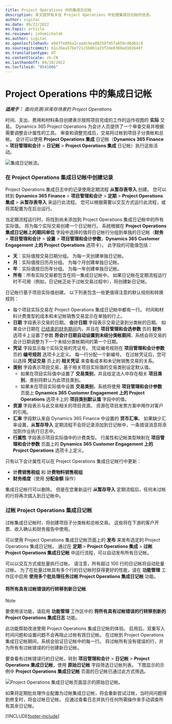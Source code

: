 ```yaml
---
title: Project Operations 中的集成日记帐
description: 本文提供有关在 Project Operations 中处理集成日记帐的信息。
author: sigitac
ms.date: 09/22/2022
ms.topic: article
ms.reviewer: johnmichalak
ms.author: sigitac
ms.openlocfilehash: e947fe895a1caa9c9ea092597957a859cd8d61c9
ms.sourcegitcommit: b1c26ea57be721c5b0b1a33f2de0380ad102648f
ms.translationtype: HT
ms.contentlocale: zh-CN
ms.lasthandoff: 09/20/2022
ms.locfileid: "9541066"
---
```

# <a name="integration-journal-in-project-operations"></a>Project Operations 中的集成日记帐

_**适用于：** 面向资源/非库存场景的 Project Operations_

时间、支出、费用和材料条目创建表示按照项目完成的工作的运作视图的 **实际** 交易。 Dynamics 365 Project Operations 为会计人员提供了一个审查交易并根据需要调整会计属性的工具。 审查和调整完成后，交易将过帐到项目子分类帐和总帐。 会计可以使用 **Project Operations 集成** 日记帐（**Dynamics 365 Finance** > **项目管理和会计** > **日记帐** > **Project Operations 集成** 日记帐）执行这些活动。

![集成日记帐流。](./media/IntegrationJournal.png)

### <a name="create-records-in-the-project-operations-integration-journal"></a>在 Project Operations 集成日记帐中创建记录

Project Operations 集成日志中的记录使用定期流程 **从暂存表导入** 创建。 您可以转到 **Dynamics 365 Finance** > **项目管理和会计** > **定期** > **Project Operations 集成** > **从暂存表导入** 来运行此流程。 您可以根据需要以交互方式运行此流程，或将其配置为在后台运行。

当定期流程运行时，将找到尚未添加到 Project Operations 集成日记帐中的所有实际值。 将为每个实际交易创建一个日记帐行。
系统根据在 **Project Operations 集成日记帐上的期间单位** 字段中选择的值将日记帐行分组到单独的日记帐（**财务** > **项目管理和会计** > **设置** > **项目管理和会计参数**，**Dynamics 365 Customer Engagement 上的 Project Operations** 选项卡）。 此字段的可能值包括：

  - **天**：实际值按交易日期分组。 为每一天创建单独日记帐。
  - **月**：实际值按日历月分组。 为每个月创建单独日记帐。
  - **年**：实际值按日历年分组。 为每一年创建单独日记帐。
  - **所有**：所有实际交易都包含在同一集成日记帐中。 如果日记帐在定期流程运行时不可用（例如，日记帐正处于过帐交易过程中），将创建新日记帐。

日记帐行基于项目实际值创建。 以下列表包含一些更值得注意的默认规则和转换规则：

  - 每个项目实际交易在 Project Operations 集成日记帐中都有一行。 时间和材料计费类型的成本和未记帐销售交易显示在单独的行上。
  - **日期** 字段表示交易的日期。 **会计日期** 字段表示交易记录到分类帐的日期。 如果会计日期在 [已结束的财务期间](/dynamics365/finance/general-ledger/close-general-ledger-at-period-end)内，并且在 **项目管理和会选参数** 页的 **财务** 选项卡上设置了参数 **将会计日期自动设置到未结分类帐期间**，系统会将交易的会计日期调整为下一个未结分类帐期间的第一个日期。
  - **凭证** 字段显示每个实际交易的凭证号。 凭证编号规则在 **项目管理和会计参数** 页的 **编号规则** 选项卡上定义。 每一行分配一个新编号。 在过帐凭证后，您可以选择 **凭证交易** 页上的 **相关凭证** 来查看成本和未记帐销售交易的关系。
  - **类别** 字段表示项目交易，基于相关项目实际值的交易类别设定默认值。
    - 如果在项目实际值中设置了 **交易类别**，并且给定法人中存在相关 **项目类别**，类别将默认为此项目类别。
    - 如果未在项目实际值中设置 **交易类别**，系统将使用 **项目管理和会计参数** 页面上 **Dynamics 365 Customer Engagement 上的 Project Operations** 选项卡上的 **项目类别默认值** 字段中的值。
  - **资源** 字段表示与此交易相关的项目资源。 资源在项目发票方案中用作对客户的引用。
  - **汇率** 字段默认来自 Dynamics 365 Finance 中设置的 **货币汇率**。 如果缺少汇率设置，**从暂存导入** 定期流程不会将记录添加到日记帐中，一条错误消息将添加到作业执行日志中。
  - **行属性** 字段表示项目实际值中的计费类型。 行属性和记帐类型映射在 **项目管理和会计参数** 页面上的 **Dynamics 365 Customer Engagement 上的 Project Operations** 选项卡上定义。

只有以下会计属性可以在 Project Operations 集成日记帐行中更新：

- **计费销售税组** 和 **计费物料销售税组**
- **财务维度**（使用 **分配金额** 操作）

集成日记帐行可以删除。 但是在您重新运行 **从暂存导入** 定期流程后，任何未过帐的行将再次插入到日记帐中。

### <a name="post-the-project-operations-integration-journal"></a>过帐 Project Operations 集成日记帐

过帐集成日记帐时，将创建项目子分类帐和总帐交易。 这些将在下游的客户开票、收入确认和财务报告中使用。

可以使用 Project Operations 集成日记帐页面上的 **发布** 来发布选定的 Project Operations 集成日记帐。 通过在 **定期** > **Project Operations 集成** > **过帐 Project Operations 集成日记帐** 中运行流程，可以自动发布所有日记帐。

可以以交互方式或批量执行过帐。 请注意，所有超过 100 行的日记帐将自动批量过帐。 为了在批量过帐具有多个行的日记帐时获得更好的性能，请在 **功能管理** 工作区中启用 **使用多个批处理任务过帐 Project Operations 集成日记帐** 功能。 

#### <a name="transfer-all-lines-that-have-posting-errors-to-a-new-journal"></a>将所有具有过帐错误的行转移到新日记帐

> [!NOTE]
> 要使用该功能，请启用 **功能管理** 工作区中的 **将所有具有过帐错误的行转移到新的 Project Operations 集成日志** 功能。

此功能帮助改进使用 Project Operations 集成日记帐的体验。 启用后，双重写入时间问题和设置问题不会再阻止过帐有效日记帐。 在过帐到 Project Operations 集成日记帐期间，系统会验证日记帐中的每一行。 将过帐所有没有错误的行，并为所有有过帐错误的行创建新日记帐。

要查看有过帐错误行的日记帐，转到 **项目管理和会计** \> **日记帐** \> **Project Operations 集成日记帐**，使用 **原始日记帐** 字段筛选日记帐列表。 下图显示的示例中 **Project Operations 集成日记帐** 页面的日记帐已通过此方式筛选。

![Project Operations 集成日记帐页面显示的原始日记帐。](./media/transferLines-originalJournal.png)

如果将定期批处理作业配置为过帐集成日记帐，将会重新尝试过帐，当时间问题得到修复时，将会过帐日记帐。 应通过查看日志并执行任何所需操作来手动调查所有其余日记帐。

[!INCLUDE[footer-include](../includes/footer-banner.md)]
